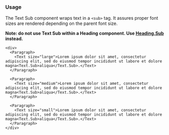 ### Usage

The Text Sub component wraps text in a `<sub>` tag. It assures proper font sizes are rendered depending on the parent font size.

**Note: do not use Text Sub within a Heading component. Use [Heading.Sub](#headingsub) instead.**

```
<div>
  <Paragraph>
    <Text size="large">Lorem ipsum dolor sit amet, consectetur adipiscing elit, sed do eiusmod tempor incididunt ut labore et dolore magna<Text.Sub>aliqua</Text.Sub>.</Text>
  </Paragraph>

  <Paragraph>
    <Text size="medium">Lorem ipsum dolor sit amet, consectetur adipiscing elit, sed do eiusmod tempor incididunt ut labore et dolore magna<Text.Sub>aliqua</Text.Sub>.</Text>
  </Paragraph>

  <Paragraph>
    <Text size="small">Lorem ipsum dolor sit amet, consectetur adipiscing elit, sed do eiusmod tempor incididunt ut labore et dolore magna<Text.Sub>aliqua</Text.Sub>.</Text>
  </Paragraph>
</div>
```
